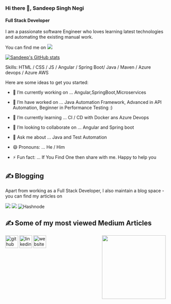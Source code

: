 ### Hi there 👋, Sandeep Singh Negi
#### Full Stack Developer

I am a passionate software Engineer who loves learning latest technologies and automating the existing manual work.

You can find me on [![](https://img.shields.io/badge/LinkedIn-blue)](https://www.linkedin.com/in/sandeepnegi1996/)

[![Sandeep's GitHub stats](https://github-readme-stats.vercel.app/api?username=sandeepnegi1996)](https://github.com/sandeepnegi1996/github-readme-stats)

Skills: HTML / CSS / JS / Angular / Spring Boot/ Java / Maven / Azure devops / Azure  AWS

Here are some ideas to get you started:

- 🔭 I’m currently working on ...         Angular,SpringBoot,Microservices

- 🔭 I’m have worked on  ...              Java Automation Framework, Advanced in API Automation, Beginner in Performance Testing :)

- 🌱 I’m currently learning ...           CI / CD with Docker ans Azure Devops

- 👯 I’m looking to collaborate on ...   Angular and Spring boot

- 💬 Ask me about ...                     Java and Test Automation 

- 😄 Pronouns: ...                        He / Him

- ⚡ Fun fact: ...                         If You Find One then share with me. Happy to help you


## &#x270d; Blogging
Apart from working as a Full Stack Developer, I also maintain a blog space - you can find my articles on 

[![](https://img.shields.io/badge/Medium-Blogs-orange)](https://medium.com/@negi-sandeep01906)
[![](https://img.shields.io/badge/Hashbnode-Blogs-blue)](https://hashcodehub.hashnode.dev/)
![Hashnode](https://img.shields.io/badge/Hashnode-2962FF?style=for-the-badge&logo=hashnode&logoColor=white)

## &#x270d; Some of my most viewed Medium Articles 


<img align='right' src='https://media.giphy.com/media/bcKmIWkUMCjVm/giphy.gif' width='200"'>


[<img src='https://cdn.jsdelivr.net/npm/simple-icons@3.0.1/icons/github.svg' alt='github' height='40'>](https://github.com/sandeepnegi1996)  [<img src='https://cdn.jsdelivr.net/npm/simple-icons@3.0.1/icons/linkedin.svg' alt='linkedin' height='40'>](https://www.linkedin.com/in/sandeepnegi1996/)  [<img src='https://cdn.jsdelivr.net/npm/simple-icons@3.0.1/icons/icloud.svg' alt='website' height='40'>](www.hashcodehub.com)  

